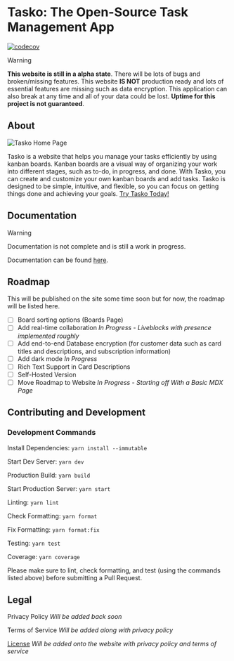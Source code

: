 # Tasko: The Open-Source Task Management App

[![codecov](https://codecov.io/github/ahmadk953/tasko/graph/badge.svg?token=IJ8U9B49RU)](https://codecov.io/github/ahmadk953/tasko)

> [!WARNING]
> **This website is still in a alpha state**. There will be lots of bugs and broken/missing features. This website **IS NOT** production ready and lots of essential features are missing such as data encryption. This application can also break at any time and all of your data could be lost. **Uptime for this project is not guaranteed**.

## About

![Tasko Home Page](https://cloud-1j1952uqc-hack-club-bot.vercel.app/0image.png)

Tasko is a website that helps you manage your tasks efficiently by using kanban boards. Kanban boards are a visual way of organizing your work into different stages, such as to-do, in progress, and done. With Tasko, you can create and customize your own kanban boards and add tasks. Tasko is designed to be simple, intuitive, and flexible, so you can focus on getting things done and achieving your goals. [Try Tasko Today!](https://tasko.ahmadk953.org/)

## Documentation

> [!WARNING]
> Documentation is not complete and is still a work in progress.

Documentation can be found [here](https://docs.tasko.ahmadk953.org/).

## Roadmap

This will be published on the site some time soon but for now, the roadmap will be listed here.

- [ ] Board sorting options (Boards Page)
- [ ] Add real-time collaboration _In Progress - Liveblocks with presence implemented roughly_
- [ ] Add end-to-end Database encryption (for customer data such as card titles and descriptions, and subscription information)
- [ ] Add dark mode _In Progress_
- [ ] Rich Text Support in Card Descriptions
- [ ] Self-Hosted Version
- [ ] Move Roadmap to Website _In Progress - Starting off With a Basic MDX Page_

## Contributing and Development

### Development Commands

Install Dependencies: ``yarn install --immutable``

Start Dev Server: ``yarn dev``

Production Build: ``yarn build``

Start Production Server: ``yarn start``

Linting: ``yarn lint``

Check Formatting: ``yarn format``

Fix Formatting: ``yarn format:fix``

Testing: ``yarn test``

Coverage: ``yarn coverage``

Please make sure to lint, check formatting, and test (using the commands listed above) before submitting a Pull Request.

## Legal

Privacy Policy _Will be added back soon_

Terms of Service _Will be added along with privacy policy_

[License](https://github.com/ahmadk953/tasko/blob/main/LICENCE) _Will be added onto the website with privacy policy and terms of service_
